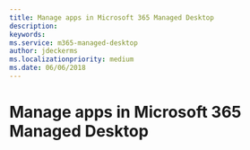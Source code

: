 ```yaml
---
title: Manage apps in Microsoft 365 Managed Desktop
description:  
keywords: 
ms.service: m365-managed-desktop
author: jdeckerms
ms.localizationpriority: medium
ms.date: 06/06/2018
---
```


# Manage apps in Microsoft 365 Managed Desktop